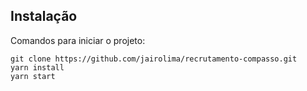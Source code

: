 ## Instalação

Comandos para iniciar o projeto:

```
git clone https://github.com/jairolima/recrutamento-compasso.git
yarn install
yarn start
```
